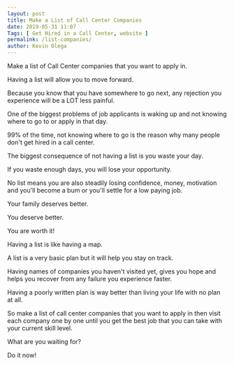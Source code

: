 ```yaml
--- 
layout: post 
title: Make a List of Call Center Companies
date: 2019-05-31 11:07
Tags: [ Get Hired in a Call Center, website ]
permalink: /list-companies/ 
author: Kevin Olega 
--- 
```

Make a list of Call Center companies that you want to apply in.

Having a list will allow you to move forward.

Because you know that you have somewhere to go next, any rejection you experience will be a LOT less painful.

One of the biggest problems of job applicants is waking up and not knowing where to go to or apply in that day.

99% of the time, not knowing where to go is the reason why many people don't get hired in a call center.

The biggest consequence of not having a list is you waste your day.

If you waste enough days, you will lose your opportunity.

No list means you are also steadily losing confidence, money, motivation and you'll become a bum or you'll settle for a low paying job.

Your family deserves better.

You deserve better.

You are worth it!

Having a list is like having a map.

A list is a very basic plan but it will help you stay on track.

Having names of companies you haven't visited yet, gives you hope and helps you recover from any failure you experience faster.

Having a poorly written plan is way better than living your life with no plan at all.

So make a list of call center companies that you want to apply in then visit each company one by one until you get the best job that you can take with your current skill level.

What are you waiting for?

Do it now!